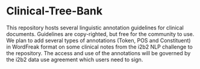 Clinical-Tree-Bank
==================

This repository hosts several linguistic annotation guidelines for clinical documents. Guidelines are copy-righted, but free for the community to use. We plan to add several types of annotations (Token, POS and Constituent) in WordFreak format on some clinical notes from the i2b2 NLP challenge to the repository. The access and use of the annotations will be governed by the i2b2 data use agreement which users need to sign. 